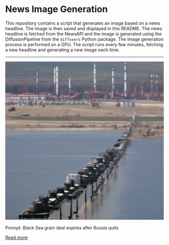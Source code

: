 # News Image Generation
This repository contains a script that generates an image based on a news headline. The image is then saved and displayed in this README.
The news headline is fetched from the NewsAPI and the image is generated using the DiffusionPipeline from the `diffusers` Python package. The image generation process is performed on a GPU.
The script runs every few minutes, fetching a new headline and generating a new image each time.

---

![Generated Image](image.png)

Prompt: Black Sea grain deal expires after Russia quits

[Read more](https://www.reuters.com/world/europe/black-sea-grain-deal-expire-monday-if-russia-quits-2023-07-17/)
